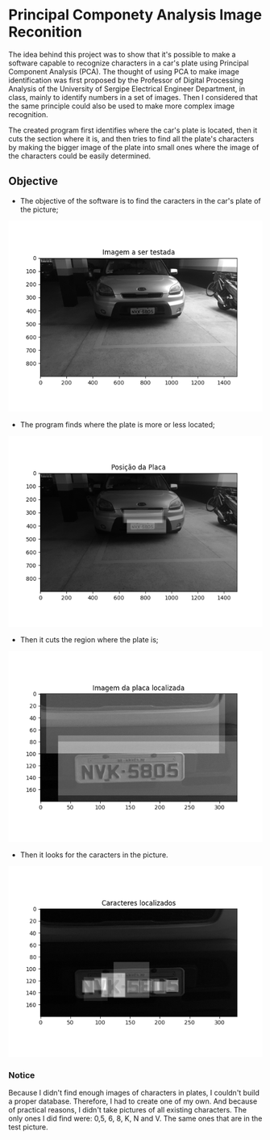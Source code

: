 
# Principal Componety Analysis Image Reconition
The idea behind this project was to show that it's possible to make a software capable to recognize characters in a car's plate using Principal Component Analysis (PCA). The thought of using PCA to make image identification was first proposed by the Professor of Digital Processing Analysis of the University of Sergipe Electrical Engineer Department, in class, mainly to identify numbers in a set of images. Then I considered that the same principle could also be used to make more complex image recognition.

The created program first identifies where the car's plate is located, then it cuts the section where it is, and then tries to find all the plate's characters by making the bigger image of the plate into small ones where the image of the characters could be easily determined.  

## Objective
- The objective of the software is to find the caracters in the car's plate of the picture; 

![image](utils/../Image%20analysis/utils/Figure_1.png)

- The program finds where the plate is more or less located;

![image](utils/../Image%20analysis/utils/plate_found.png)

- Then it cuts the region where the plate is;

![image](utils/../Image%20analysis/utils/cutted_plate.png)

- Then it looks for the caracters in the picture.

![image](utils/../Image%20analysis/utils/caracters_found.png)

### Notice

Because I didn't find enough images of characters in plates, I couldn't build a proper database. Therefore, I had to create one of my own. And because of practical reasons, I didn't take pictures of all existing characters. The only ones I did find were: 0,5, 6, 8, K, N and V. The same ones that are in the test picture.  